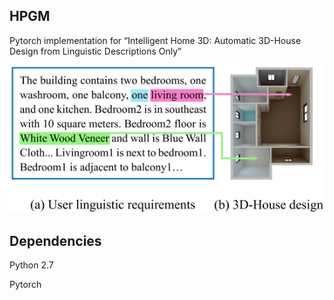 ## HPGM

Pytorch implementation for “Intelligent Home 3D: Automatic 3D-House Design from Linguistic Descriptions Only”

![ ](./images/sample.png  "An example of generated 3D house with description using HPGM on the Text-to-3D Model dataset.")


## Dependencies
Python 2.7

Pytorch



